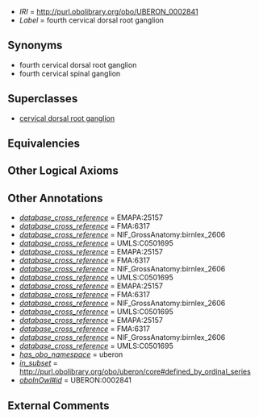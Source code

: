  * *IRI* = http://purl.obolibrary.org/obo/UBERON_0002841
 * *Label* = fourth cervical dorsal root ganglion

## Synonyms

 * fourth cervical dorsal root ganglion
 * fourth cervical spinal ganglion

## Superclasses

 * [cervical dorsal root ganglion](../../UBERON/34/UBERON_0002834.md)

## Equivalencies


## Other Logical Axioms


## Other Annotations

 * *[database_cross_reference](../../ef/oboInOwl#hasDbXref.md)* = EMAPA:25157
 * *[database_cross_reference](../../ef/oboInOwl#hasDbXref.md)* = FMA:6317
 * *[database_cross_reference](../../ef/oboInOwl#hasDbXref.md)* = NIF_GrossAnatomy:birnlex_2606
 * *[database_cross_reference](../../ef/oboInOwl#hasDbXref.md)* = UMLS:C0501695
 * *[database_cross_reference](../../ef/oboInOwl#hasDbXref.md)* = EMAPA:25157
 * *[database_cross_reference](../../ef/oboInOwl#hasDbXref.md)* = FMA:6317
 * *[database_cross_reference](../../ef/oboInOwl#hasDbXref.md)* = NIF_GrossAnatomy:birnlex_2606
 * *[database_cross_reference](../../ef/oboInOwl#hasDbXref.md)* = UMLS:C0501695
 * *[database_cross_reference](../../ef/oboInOwl#hasDbXref.md)* = EMAPA:25157
 * *[database_cross_reference](../../ef/oboInOwl#hasDbXref.md)* = FMA:6317
 * *[database_cross_reference](../../ef/oboInOwl#hasDbXref.md)* = NIF_GrossAnatomy:birnlex_2606
 * *[database_cross_reference](../../ef/oboInOwl#hasDbXref.md)* = UMLS:C0501695
 * *[database_cross_reference](../../ef/oboInOwl#hasDbXref.md)* = EMAPA:25157
 * *[database_cross_reference](../../ef/oboInOwl#hasDbXref.md)* = FMA:6317
 * *[database_cross_reference](../../ef/oboInOwl#hasDbXref.md)* = NIF_GrossAnatomy:birnlex_2606
 * *[database_cross_reference](../../ef/oboInOwl#hasDbXref.md)* = UMLS:C0501695
 * *[has_obo_namespace](../../ce/oboInOwl#hasOBONamespace.md)* = uberon
 * *[in_subset](../../et/oboInOwl#inSubset.md)* = http://purl.obolibrary.org/obo/uberon/core#defined_by_ordinal_series
 * *[oboInOwl#id](../../id/oboInOwl#id.md)* = UBERON:0002841

## External Comments

